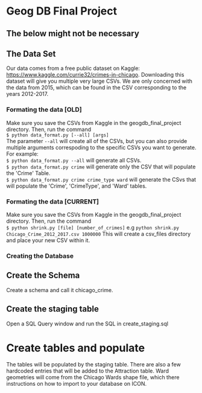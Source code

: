 # Geog DB Final Project

## The below might not be necessary

## The Data Set
Our data comes from a free public dataset on Kaggle: https://www.kaggle.com/currie32/crimes-in-chicago. Downloading this dataset will give you multiple very large CSVs. We are only concerned with the data from 2015, which can be found in the CSV corresponding to the years 2012-2017.

### Formating the data [OLD]
Make sure you save the CSVs from Kaggle in the geogdb_final_project directory. Then, run the command  
  `$ python data_format.py [--all] [args]`  
The parameter `--all` will create all of the CSVs, but you can also provide multiple arguments correspoding to the specific CSVs you want to generate. For example:  
  `$ python data_format.py --all` will generate all CSVs.  
  `$ python data_format.py crime` will generate only the CSV that will populate the 'Crime' Table.  
  `$ python data_format.py crime crime_type ward` will generate the CSvs that will populate the 'Crime', 'CrimeType', and 'Ward' tables.
  
### Formating the data [CURRENT]
Make sure you save the CSVs from Kaggle in the geogdb_final_project directory. Then, run the command  
  `$ python shrink.py [file] [number_of_crimes]`
      e.g `python shrink.py Chicago_Crime_2012_2017.csv 1000000`
This will create a csv_files directory and place your new CSV within it.

### Creating the Database

## Create the Schema
Create a schema and call it chicago_crime.

## Create the staging table 
Open a SQL Query window and run the SQL in create_staging.sql

# Create tables and populate
The tables will be populated by the staging table. There are also a few hardcoded entries that will be added to the
Attraction table. Ward geometries will come from the Chicago Wards shape file, which there instructions on how to
import to your database on ICON.

  
